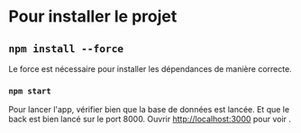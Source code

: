 # Pour installer le projet

## `npm install --force`

Le force est nécessaire pour installer les dépendances de manière correcte.

### `npm start`

Pour lancer l'app, vérifier bien que la base de données est lancée. 
Et que le back est bien lancé sur le port 8000.
Ouvrir [http://localhost:3000](http://localhost:3000) pour voir .
